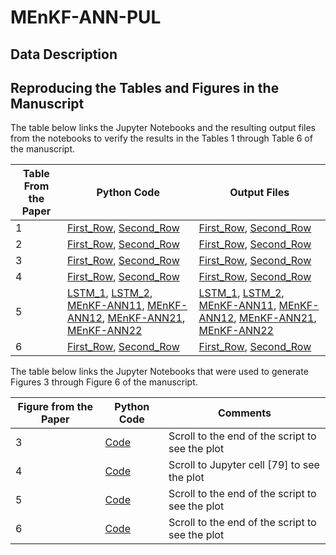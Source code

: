 # MEnKF-ANN-PUL

## Data Description


## Reproducing the Tables and Figures in the Manuscript
The table below links the Jupyter Notebooks and the resulting output files from the notebooks to verify the results in the Tables 1 through Table 6 of the manuscript. 

| Table From the Paper  | Python Code |  Output Files        |
| ------------- | ------------- | ------------- |
| 1  | [First_Row](https://github.com/Ved-Piyush/MEnKF-ANN-PUL/blob/main/Simulations_EnKF_LSTM_Doc2Vec_Heavy_Dropout/Simulations_EnKF_Old_Strategy_Doc2Vec_lstm_extract_var_16_size_ens_216.ipynb), [Second_Row](https://github.com/Ved-Piyush/MEnKF-ANN-PUL/blob/main/Simulations_EnKF_LSTM_Doc2Vec_Heavy_Dropout/Simulations_EnKF_Old_Strategy_Doc2Vec_lstm_extract_var_32_size_ens_216.ipynb)   | [First_Row](https://github.com/Ved-Piyush/MEnKF-ANN-PUL/blob/main/Simulations_EnKF_LSTM_Doc2Vec_Heavy_Dropout/mean_metrics_EnKF_LSTM_Doc2Vec_var_weights_16_num_ens_216.csv), [Second_Row](https://github.com/Ved-Piyush/MEnKF-ANN-PUL/blob/main/Simulations_EnKF_LSTM_Doc2Vec_Heavy_Dropout/mean_metrics_EnKF_LSTM_Doc2Vec_var_weights_32_num_ens_216.csv)               |
| 2  | [First_Row](https://github.com/Ved-Piyush/MEnKF-ANN-PUL/blob/main/Simulations_MC_Dropout_Just_LSTM_Heavy_Dropout/Simulations_MC_Dropout_Old_Strategy_Just_LSTM_extract_rate_0.5_bnn_reps_50.ipynb), [Second_Row](https://github.com/Ved-Piyush/MEnKF-ANN-PUL/blob/main/Simulations_MC_Dropout_Just_LSTM_Heavy_Dropout/Simulations_MC_Dropout_Old_Strategy_Just_LSTM_extract_rate_0.5_bnn_reps_200.ipynb)  | [First_Row](https://github.com/Ved-Piyush/MEnKF-ANN-PUL/blob/main/Simulations_MC_Dropout_Just_LSTM_Heavy_Dropout/mean_metrics_MCD_Just_LSTMrate0.5_bnn_reps_50.csv), [Second_Row](https://github.com/Ved-Piyush/MEnKF-ANN-PUL/blob/main/Simulations_MC_Dropout_Just_LSTM_Heavy_Dropout/mean_metrics_MCD_Just_LSTMrate0.5_bnn_reps_200.csv) |
| 3  | [First_Row](https://github.com/Ved-Piyush/MEnKF-ANN-PUL/blob/main/Simulations_EnKF_Doc2Vec_Word2Vec_Heavy_Dropout/Simulations_EnKF_Old_Strategy_Word2Vec_lstm_extract_var_16_size_ens_216.ipynb), [Second_Row](https://github.com/Ved-Piyush/MEnKF-ANN-PUL/blob/main/Simulations_EnKF_Doc2Vec_Word2Vec_Heavy_Dropout/Simulations_EnKF_Old_Strategy_Word2Vec_lstm_extract_var_32_size_ens_216.ipynb)  | [First_Row](https://github.com/Ved-Piyush/MEnKF-ANN-PUL/blob/main/Simulations_EnKF_Doc2Vec_Word2Vec_Heavy_Dropout/mean_metrics_EnKF_LSTM_Doc2Vec_var_weights_16_num_ens_216.csv), [Second_Row](https://github.com/Ved-Piyush/MEnKF-ANN-PUL/blob/main/Simulations_EnKF_Doc2Vec_Word2Vec_Heavy_Dropout/mean_metrics_EnKF_LSTM_Doc2Vec_var_weights_32_num_ens_216.csv)|
| 4 | [First_Row](https://github.com/Ved-Piyush/MEnKF-ANN-PUL/blob/main/Real_World_EnKF_LSTM_Doc2Vec_Heavy_Dropout/Real_World_EnKF_Old_Strategy_Doc2Vec_lstm_extract_var_16_size_ens_216.ipynb), [Second_Row](https://github.com/Ved-Piyush/MEnKF-ANN-PUL/blob/main/Real_World_EnKF_LSTM_Doc2Vec_Heavy_Dropout/Real_World_EnKF_Old_Strategy_Doc2Vec_lstm_extract_var_32_size_ens_216.ipynb)  | [First_Row](https://github.com/Ved-Piyush/MEnKF-ANN-PUL/blob/main/Real_World_EnKF_LSTM_Doc2Vec_Heavy_Dropout/Real_World_mean_metrics_EnKF_LSTM_Doc2Vec_var_weights_16_num_ens_216.csv), [Second_Row](https://github.com/Ved-Piyush/MEnKF-ANN-PUL/blob/main/Real_World_EnKF_LSTM_Doc2Vec_Heavy_Dropout/Real_World_mean_metrics_EnKF_LSTM_Doc2Vec_var_weights_32_num_ens_216.csv)|
| 5 | [LSTM_1](https://github.com/Ved-Piyush/MEnKF-ANN-PUL/blob/main/Real_World_LSTM_Models_Heavy_Dropout/Real_World_Just_One_LSTM_Old_Strategy_Heavy_Dropout.ipynb), [LSTM_2](https://github.com/Ved-Piyush/MEnKF-ANN-PUL/blob/main/Real_World_LSTM_Models_Low_Dropout/Real_World_Just_One_LSTM_Old_Strategy_Low_Dropout.ipynb), [MEnKF-ANN11](https://github.com/Ved-Piyush/MEnKF-ANN-PUL/blob/main/Real_World_EnKF_LSTM_Doc2Vec_Heavy_Dropout/Real_World_EnKF_Old_Strategy_Doc2Vec_lstm_extract_var_16_size_ens_216.ipynb), [MEnKF-ANN12](https://github.com/Ved-Piyush/MEnKF-ANN-PUL/blob/main/Real_World_EnKF_LSTM_Doc2Vec_Heavy_Dropout/Real_World_EnKF_Old_Strategy_Doc2Vec_lstm_extract_var_32_size_ens_216.ipynb), [MEnKF-ANN21](https://github.com/Ved-Piyush/MEnKF-ANN-PUL/blob/main/Real_World_EnKF_LSTM_Doc2Vec_Low_Dropout/Real_World_EnKF_Old_Strategy_Doc2Vec_lstm_extract_var_16_size_ens_216.ipynb), [MEnKF-ANN22](https://github.com/Ved-Piyush/MEnKF-ANN-PUL/blob/main/Real_World_EnKF_LSTM_Doc2Vec_Low_Dropout/Real_World_EnKF_Old_Strategy_Doc2Vec_lstm_extract_var_32_size_ens_216.ipynb)| [LSTM_1](https://github.com/Ved-Piyush/MEnKF-ANN-PUL/blob/main/Real_World_LSTM_Models_Heavy_Dropout/mean_metrics_real_world_just_lstm_heavy_dropout_drop_rate_0.5_bnn_reps_200.csv), [LSTM_2](https://github.com/Ved-Piyush/MEnKF-ANN-PUL/blob/main/Real_World_LSTM_Models_Low_Dropout/mean_metrics_real_world_just_lstm_low_dropout_drop_rate_0.5_bnn_reps_200.csv), [MEnKF-ANN11](https://github.com/Ved-Piyush/MEnKF-ANN-PUL/blob/main/Real_World_EnKF_LSTM_Doc2Vec_Heavy_Dropout/Real_World_mean_metrics_EnKF_LSTM_Doc2Vec_var_weights_16_num_ens_216.csv), [MEnKF-ANN12](https://github.com/Ved-Piyush/MEnKF-ANN-PUL/blob/main/Real_World_EnKF_LSTM_Doc2Vec_Heavy_Dropout/Real_World_mean_metrics_EnKF_LSTM_Doc2Vec_var_weights_32_num_ens_216.csv), [MEnKF-ANN21](https://github.com/Ved-Piyush/MEnKF-ANN-PUL/blob/main/Real_World_EnKF_LSTM_Doc2Vec_Low_Dropout/Real_World_mean_metrics_EnKF_LSTM_Doc2Vec_var_weights_16_num_ens_216.csv), [MEnKF-ANN22](https://github.com/Ved-Piyush/MEnKF-ANN-PUL/blob/main/Real_World_EnKF_LSTM_Doc2Vec_Low_Dropout/Real_World_mean_metrics_EnKF_LSTM_Doc2Vec_var_weights_32_num_ens_216.csv) |
| 6  | [First_Row](https://github.com/Ved-Piyush/MEnKF-ANN-PUL/blob/main/Real_World_ANN_LSTM_Generate_EnKF_LSTM_Doc2Vec/Real_World_ANN_LSTM_EnKF_LSTM_Doc2Vec_var_2_size_ens_433.ipynb), [Second_Row](https://github.com/Ved-Piyush/MEnKF-ANN-PUL/blob/main/Real_World_ANN_LSTM_Generate_EnKF_LSTM_Doc2Vec/Real_World_ANN_LSTM_EnKF_LSTM_Doc2Vec_var_4_size_ens_433.ipynb)   | [First_Row](https://github.com/Ved-Piyush/MEnKF-ANN-PUL/blob/main/Real_World_ANN_LSTM_Generate_EnKF_LSTM_Doc2Vec/Real_World_mean_metrics_ANN_LSTM_EnKF_LSTM_Doc2Vec_var_weights_2_num_ens_433.csv), [Second_Row](https://github.com/Ved-Piyush/MEnKF-ANN-PUL/blob/main/Real_World_ANN_LSTM_Generate_EnKF_LSTM_Doc2Vec/Real_World_mean_metrics_ANN_LSTM_EnKF_LSTM_Doc2Vec_var_weights_4_num_ens_433.csv) |

The table below links the Jupyter Notebooks that were used to generate Figures 3 through Figure 6 of the manuscript. 

| Figure from the Paper  | Python Code | Comments|
| ------------- | ------------- | ------------- |
| 3  | [Code](https://github.com/Ved-Piyush/MEnKF-ANN-PUL/blob/main/Boxplots_Just_LSTMs_with_Dropout.ipynb)| Scroll to the end of the script to see the plot|
| 4  | [Code](https://github.com/Ved-Piyush/MEnKF-ANN-PUL/blob/main/Simulations_EnKF_LSTM_Doc2Vec_Heavy_Dropout/Simulations_EnKF_Old_Strategy_Doc2Vec_lstm_extract_var_32_size_ens_216.ipynb)| Scroll to Jupyter cell [79] to see the plot| 
| 5  | [Code](https://github.com/Ved-Piyush/MEnKF-ANN-PUL/blob/main/Real_World_EnKF_LSTM_Doc2Vec_Heavy_Dropout/Real_World_EnKF_Old_Strategy_Doc2Vec_lstm_extract_var_16_size_ens_216.ipynb)|Scroll to the end of the script to see the plot| 
| 6  | [Code](https://github.com/Ved-Piyush/MEnKF-ANN-PUL/blob/main/Boxplots_EnKFs.ipynb)|Scroll to the end of the script to see the plot|
